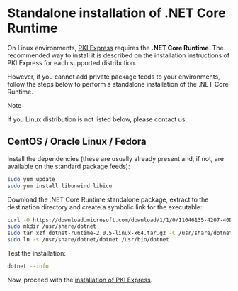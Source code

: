 ﻿# Standalone installation of .NET Core Runtime

On Linux environments, [PKI Express](../index.md) requires the **.NET Core Runtime**. The recommended way to install it
is described on the installation instructions of PKI Express for each supported distribution.

However, if you cannot add private package feeds to your environments, follow the steps below to perform a standalone installation of the .NET Core Runtime.

> [!NOTE]
> If you Linux distribution is not listed below, please contact us.

## CentOS / Oracle Linux / Fedora

Install the dependencies (these are usually already present and, if not, are available on the standard package feeds):

```sh
sudo yum update
sudo yum install libunwind libicu
```

Download the .NET Core Runtime standalone package, extract to the destination directory and create a symbolic link for the executable:

```sh
curl -O https://download.microsoft.com/download/1/1/0/11046135-4207-40D3-A795-13ECEA741B32/dotnet-runtime-2.0.5-linux-x64.tar.gz
sudo mkdir /usr/share/dotnet
sudo tar xzf dotnet-runtime-2.0.5-linux-x64.tar.gz -C /usr/share/dotnet
sudo ln -s /usr/share/dotnet/dotnet /usr/bin/dotnet
```

Test the installation:

```sh
dotnet --info
```

Now, proceed with the [installation of PKI Express](linux-centos.md#install).

